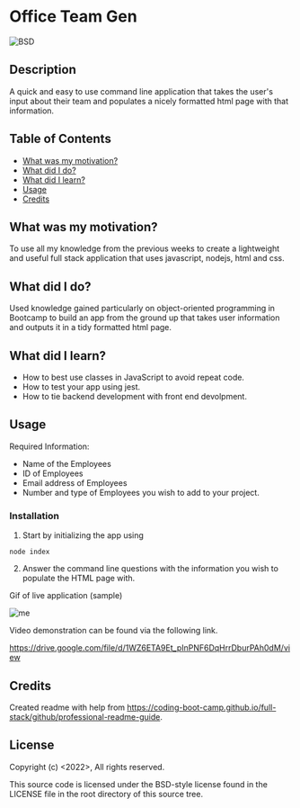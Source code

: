# Office Team Gen

![BSD](https://img.shields.io/badge/license-BSD3-green)

## Description
A quick and easy to use command line application that takes the user's input about their team and populates a nicely formatted html page with that information.


## Table of Contents
- [What was my motivation?](#what-was-my-motivation)
- [What did I do?](#what-did-i-do)
- [What did I learn?](#what-did-i-learn)
- [Usage](#usage)
- [Credits](#credits)


## What was my motivation?
To use all my knowledge from the previous weeks to create a lightweight and useful full stack application that uses javascript, nodejs, html and css.
 

## What did I do?
Used knowledge gained particularly on object-oriented programming in Bootcamp to build an app from the ground up that takes user information and outputs it in a tidy formatted html page.


## What did I learn?
- How to best use classes in JavaScript to avoid repeat code.
- How to test your app using jest.
- How to tie backend development with front end devolpment. 


## Usage
Required Information:
- Name of the Employees
- ID of Employees
- Email address of Employees
- Number and type of Employees you wish to add to your project.


### Installation
1) Start by initializing the app using  

``` 
node index
```
2) Answer the command line questions with the information you wish to populate the HTML page with.


Gif of live application (sample)

![me](https://github.com/nxtera/WriteYou/blob/main/assets/images/Office_Team_Gen.gif)

Video demonstration can be found via the following link.

https://drive.google.com/file/d/1WZ6ETA9Et_pInPNF6DqHrrDburPAh0dM/view


   
## Credits
Created readme with help from https://coding-boot-camp.github.io/full-stack/github/professional-readme-guide.


## License
Copyright (c) <2022>, <Ashleigh>
All rights reserved.

This source code is licensed under the BSD-style license found in the
LICENSE file in the root directory of this source tree. 